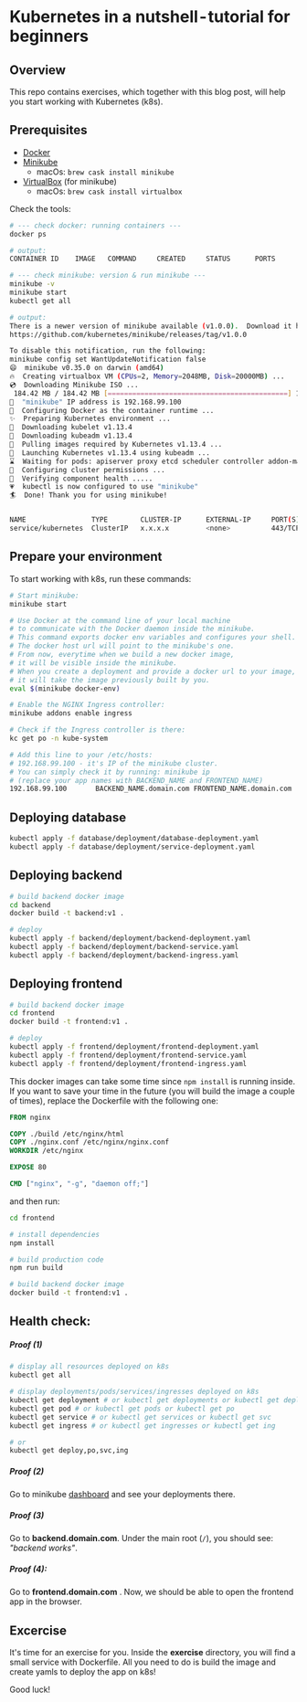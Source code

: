 # Kubernetes in a nutshell - tutorial for beginners



## Overview

This repo contains exercises, which together with this blog post, will help you start working with Kubernetes (k8s).




## Prerequisites

- [Docker](<https://docs.docker.com/>)
- [Minikube](<https://kubernetes.io/docs/tasks/tools/install-minikube/>)
  - macOs: `brew cask install minikube`
- [VirtualBox](<https://www.virtualbox.org/>) (for minikube)
  - macOs: `brew cask install virtualbox`


Check the tools:

```bash
# --- check docker: running containers ---
docker ps

# output:
CONTAINER ID	IMAGE	COMMAND		CREATED		STATUS		PORTS		NAMES

# --- check minikube: version & run minikube ---
minikube -v
minikube start
kubectl get all

# output:
There is a newer version of minikube available (v1.0.0).  Download it here:
https://github.com/kubernetes/minikube/releases/tag/v1.0.0

To disable this notification, run the following:
minikube config set WantUpdateNotification false
😄  minikube v0.35.0 on darwin (amd64)
🔥  Creating virtualbox VM (CPUs=2, Memory=2048MB, Disk=20000MB) ...
💿  Downloading Minikube ISO ...
 184.42 MB / 184.42 MB [============================================] 100.00% 0s
📶  "minikube" IP address is 192.168.99.100
🐳  Configuring Docker as the container runtime ...
✨  Preparing Kubernetes environment ...
💾  Downloading kubelet v1.13.4
💾  Downloading kubeadm v1.13.4
🚜  Pulling images required by Kubernetes v1.13.4 ...
🚀  Launching Kubernetes v1.13.4 using kubeadm ...
⌛  Waiting for pods: apiserver proxy etcd scheduler controller addon-manager dns
🔑  Configuring cluster permissions ...
🤔  Verifying component health .....
💗  kubectl is now configured to use "minikube"
🏄  Done! Thank you for using minikube!


NAME				TYPE		CLUSTER-IP		EXTERNAL-IP		PORT(S)		AGE
service/kubernetes  ClusterIP	x.x.x.x			<none>			443/TCP		2m


```



## Prepare your environment

To start working with k8s, run these commands:

```bash
# Start minikube:
minikube start

# Use Docker at the command line of your local machine 
# to communicate with the Docker daemon inside the minikube.
# This command exports docker env variables and configures your shell. 
# The docker host url will point to the minikube's one. 
# From now, everytime when we build a new docker image, 
# it will be visible inside the minikube.
# When you create a deployment and provide a docker url to your image,
# it will take the image previously built by you.
eval $(minikube docker-env)

# Enable the NGINX Ingress controller:
minikube addons enable ingress

# Check if the Ingress controller is there:
kc get po -n kube-system

# Add this line to your /etc/hosts:
# 192.168.99.100 - it's IP of the minikube cluster. 
# You can simply check it by running: minikube ip
# (replace your app names with BACKEND_NAME and FRONTEND_NAME)
192.168.99.100       BACKEND_NAME.domain.com FRONTEND_NAME.domain.com

```



## Deploying database


```bash
kubectl apply -f database/deployment/database-deployment.yaml
kubectl apply -f database/deployment/service-deployment.yaml
```



## Deploying backend


```bash
# build backend docker image
cd backend
docker build -t backend:v1 .

# deploy
kubectl apply -f backend/deployment/backend-deployment.yaml
kubectl apply -f backend/deployment/backend-service.yaml
kubectl apply -f backend/deployment/backend-ingress.yaml
```



## Deploying frontend

```bash
# build backend docker image
cd frontend
docker build -t frontend:v1 .

# deploy
kubectl apply -f frontend/deployment/frontend-deployment.yaml
kubectl apply -f frontend/deployment/frontend-service.yaml
kubectl apply -f frontend/deployment/frontend-ingress.yaml
```

This docker images can take some time since `npm install` is running inside. If you want to save your time in the future (you will build the image a couple of times), replace the Dockerfile with the following one:

```dockerfile
FROM nginx

COPY ./build /etc/nginx/html
COPY ./nginx.conf /etc/nginx/nginx.conf
WORKDIR /etc/nginx

EXPOSE 80

CMD ["nginx", "-g", "daemon off;"]
```

and then run:

```bash
cd frontend

# install dependencies
npm install

# build production code
npm run build

# build backend docker image
docker build -t frontend:v1 .
```



## Health check:

##### Proof (1)

```bash
# display all resources deployed on k8s
kubectl get all

# display deployments/pods/services/ingresses deployed on k8s
kubectl get deployment # or kubectl get deployments or kubectl get deploy
kubectl get pod # or kubectl get pods or kubectl get po
kubectl get service # or kubectl get services or kubectl get svc
kubectl get ingress # or kubectl get ingresses or kubectl get ing

# or 
kubectl get deploy,po,svc,ing
```

##### Proof (2)

Go to minikube [dashboard](<http://127.0.0.1:52686/api/v1/namespaces/kube-system/services/http:kubernetes-dashboard:/proxy/#!/overview?namespace=default>) and see your deployments there.


##### Proof (3)

Go to **backend.domain.com**. Under the main root (`/`), you should see: _"backend works"_.

##### Proof (4):

Go to **frontend.domain.com** . Now, we should be able to open the frontend app in the browser. 



## Excercise

It's time for an exercise for you. Inside the **exercise** directory, you will find a small service with Dockerfile. All you need to do is build the image and create yamls to deploy the app on k8s!

Good luck!
